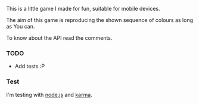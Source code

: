 

This is a little game I made for fun, suitable for mobile devices.

The aim of this game is reproducing the shown sequence of colours as long as You can.

To know about the API read the comments.



### TODO

* Add tests :P

### Test

I'm testing with [node.js](http://nodejs.org/) and [karma](http://karma-runner.github.io/0.8/index.html).